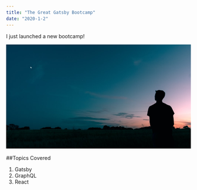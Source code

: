 ```yaml
---
title: "The Great Gatsby Bootcamp"
date: "2020-1-2"
---
```


I just launched a new bootcamp!

![Grass](./background.jpg)

##Topics Covered

1. Gatsby
2. GraphQL
3. React
